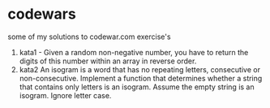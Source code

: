 # codewars
some of my solutions to codewar.com exercise's
1) kata1 - Given a random non-negative number, you have to return the digits of this number within an array in reverse order.
2) kata2 An isogram is a word that has no repeating letters, consecutive or non-consecutive. Implement a function that determines whether a string that contains only letters is an isogram. Assume the empty string is an isogram. Ignore letter case.
